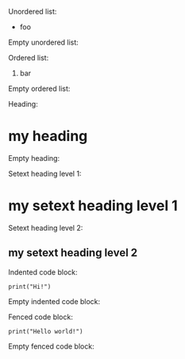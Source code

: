 Unordered list:

- foo

Empty unordered list:

Ordered list:

1. bar

Empty ordered list:

Heading:

# my heading

Empty heading:

Setext heading level 1:

# my setext heading level 1

Setext heading level 2:

## my setext heading level 2

Indented code block:

```
print("Hi!")
```

Empty indented code block:

Fenced code block:

```
print("Hello world!")
```

Empty fenced code block:
